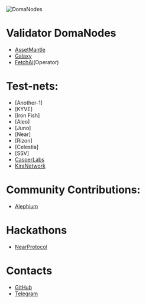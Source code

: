 ![DomaNodes](https://user-images.githubusercontent.com/38581319/140642783-1205824f-33ca-4f99-844b-805558ef15fd.png)

# Validator DomaNodes 
- [AssetMantle](https://explorer.assetmantle.one/validators/mantlevaloper1g09pl3j043uqpw7zqkrdsxw3ve7u63efj2q0gy)
- [Galaxy](https://explorer.postcapitalist.io/galaxy/staking/galaxyvaloper1z4w50vutn5estqwnpvkcj4snctwtwytkmfzk00)
- [FetchAi](https://www.mintscan.io/fetchai/validators/fetchvaloper1lc08skneh274vq5rm5hxwrnnhhgvkx2zeqsvkz)(Operator) 
# Test-nets:
- [Another-1]
- [KYVE]
- [Iron Fish]
- [Aleo]
- [Juno]
- [Near]
- [Rizon]
- [Celestia]
- [SSV]
- [CasperLabs](https://testnet.cspr.live/validator/0158ed3b452164d0f79e65e05cec9052f6b0acb6c470159bd9ed41037bd20c0100)
- [KiraNetwork](https://kirastats.dragonstake.io/validator/kira1yfydl9qulwx0cvsptmxpwjgnrmgf9cqmp3a7l4)

# Community Contributions:

- [Alephium](https://medium.com/@alephium/time-for-an-alephium-development-recap-cdaa47ee95a)

# Hackathons

- [NearProtocol](https://twitter.com/zavodil_ru/status/1474128194815107075)

# Contacts

- [GitHub](https://github.com/doma2k)
- [Telegram](https://t.me/domanodes)


